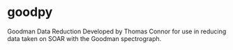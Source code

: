 goodpy
======

Goodman Data Reduction
Developed by Thomas Connor for use in reducing data taken on SOAR with the Goodman spectrograph.